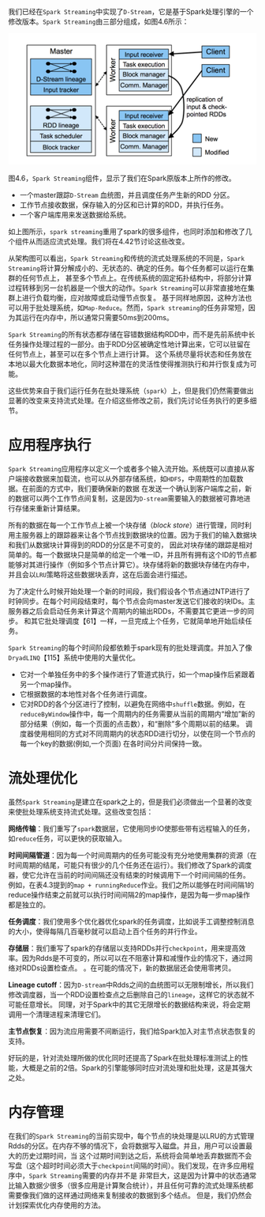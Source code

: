 我们已经在`Spark Streaming`中实现了`D-Stream`，它是基于Spark处理引擎的一个修改版本。`Spark Streaming`由三部分组成，如图4.6所示：

![4.6](../images/4.6.png "ComponentsofSparkStreaming")

图4.6，`Spark Streaming`组件，显示了我们在Spark原版本上所作的修改。

- 一个master跟踪`D-Stream` 血统图，并且调度任务产生新的RDD 分区。
- 工作节点接收数据，保存输入的分区和已计算的RDD，并执行任务。
- 一个客户端库用来发送数据给系统。

如上图所示，`spark streaming`重用了spark的很多组件，也同时添加和修改了几个组件从而适应流式处理。我们将在4.42节讨论这些改变。

从架构图可以看出，`Spark Streaming`和传统的流式处理系统的不同是，`Spark Streaming`将计算分解成小的、无状态的、确定的任务。每个任务都可以运行在集群的任何节点上，
甚至多个节点上。在传统系统的固定拓扑结构中，将部分计算过程转移到另一台机器是一个很大的动作。`Spark Streaming`可以非常直接地在集群上进行负载均衡，应对故障或启动慢节点恢复。
基于同样地原因，这种方法也可以用于批处理系统，如`Map-Reduce`。然而，`Spark streaming`的任务非常短，因为其运行在内存中，所以通常只需要50ms到200ms。

`Spark Streaming`的所有状态都存储在容错数据结构RDD中，而不是先前系统中长任务操作处理过程的一部分。由于RDD分区被确定性地计算出来，它可以驻留在任何节点上，甚至可以在多个节点上进行计算。
这个系统尽量将状态和任务放在本地以最大化数据本地化，同时这种潜在的灵活性使得推测执行和并行恢复成为可能。

这些优势来自于我们运行任务在批处理系统（`spark`）上，但是我们仍然需要做出显著的改变来支持流式处理。在介绍这些修改之前，我们先讨论任务执行的更多细节。

# 应用程序执行

`Spark Streaming`应用程序以定义一个或者多个输入流开始。系统既可以直接从客户端接收数据来加载流，也可以从外部存储系统，如`HDFS`，中周期性的加载数据。在前面的方式中，我们要确保新的数据
在发送一个确认到客户端库之前，新的数据可以两个工作节点间复制，这是因为`D-stream`需要输入的数据被可靠地进行存储来重新计算结果。

所有的数据在每一个工作节点上被一个块存储（*block store*）进行管理，同时利用主服务器上的跟踪器来让各个节点找到数据块的位置。因为于我们的输入数据块和我们从数据块计算得到的RDD的分区是不可变的，
因此对块存储的跟踪是相对简单的。每一个数据块只是简单的给定一个唯一ID，并且所有拥有这个ID的节点都能够对其进行操作（例如多个节点计算它）。块存储将新的数据块存储在内存中，并且会以`LRU`策略将这些数据块丢弃，这在后面会进行描述。

为了决定什么时候开始处理一个新的时间段，我们假设各个节点通过NTP进行了时钟同步。在每个时间段结束时，每个节点会向master发送它们接收的块IDs。主服务器之后会启动任务来计算这个周期内的输出RDDs，不需要其它更进一步的同步。
和其它批处理调度【61】一样，一旦完成上个任务，它就简单地开始后续任务。

`Spark Streaming`的每个时间阶段都依赖于spark现有的批处理调度。并加入了像`DryadLINQ`【115】系统中使用的大量优化。

- 它对一个单独任务中的多个操作进行了管道式执行，如一个map操作后紧跟着另一个map操作。
- 它根据数据的本地性对各个任务进行调度。
- 它对RDD的各个分区进行了控制，以避免在网络中`shuffle`数据。例如，在`reduceByWindow`操作中，每一个周期内的任务需要从当前的周期内“增加”新的部分结果（例如，每一个页面的点击数），和“删除”多个周期以前的结果。
调度器使用相同的方式对不同周期内的状态RDD进行切分，以使在同一个节点的每一个key的数据(例如,一个页面) 在各时间分片间保持一致。

# 流处理优化

虽然`Spark Streaming`是建立在spark之上的，但是我们必须做出一个显著的改变来使批处理系统支持流式处理。这些改变包括：

**网络传输**：我们重写了`spark`数据层，它使用同步IO使那些带有远程输入的任务，如`reduce`任务，可以更快的获取输入。

**时间间隔管道**：因为每一个时间周期内的任务可能没有充分地使用集群的资源（在时间周期的结尾，可能只有很少的几个任务还在运行）。我们修改了Spark的调度器，使它允许在当前的时间间隔还没有结束的时候调用下一个时间间隔的任务。
例如，在表4.3提到的`map + runningReduce`作业。我们之所以能够在时间间隔1的reduce操作结束之前就可以执行时间间隔2的map操作，是因为每一步map操作都是独立的。

**任务调度**：我们使用多个优化器优化spark的任务调度，比如说手工调整控制消息的大小，使得每隔几百毫秒就可以启动上百个任务的并行作业。

**存储层**：我们重写了spark的存储层以支持RDDs并行`checkpoint`，用来提高效率。因为Rdds是不可变的，所以可以在不阻塞计算和减慢作业的情况下，通过网络对RDDs设置检查点。
。在可能的情况下，新的数据层还会使用零拷贝。

**Lineage cutoff**：因为`D-stream`中Rdds之间的血统图可以无限制增长，所以我们修改调度器，当一个RDD设置检查点之后删除自己的`lineage`，这样它的状态就不可能任意增长。
同理，对于Spark中的其它无限增长的数据结构来说，将会定期调用一个清理进程来清理它们。

**主节点恢复**：因为流应用需要不间断运行，我们给Spark加入对主节点状态恢复的支持。

好玩的是，针对流处理所做的优化同时还提高了Spark在批处理标准测试上的性能，大概是之前的2倍。Spark的引擎能够同时应对流处理和批处理，这是其强大之处。

# 内存管理

在我们的`Spark Streaming`的当前实现中，每个节点的块处理是以LRU的方式管理Rdds的分区。在内存不够的情况下，会将数据写入磁盘。并且，用户可以设置最大的历史过期时间，当
这个过期时间到达之后，系统将会简单地丢弃数据而不会写盘（这个超时时间必须大于`checkpoint`间隔的时间）。我们发现，在许多应用程序中，`Spark Streaming`需要的内存并不是
非常巨大，这是因为计算中的状态通常比输入数据少很多（很多应用是计算聚合统计），并且任何可靠的流式处理系统都需要像我们做的这样通过网络来复制接收的数据到多个结点。
但是，我们仍然会计划探索优化内存使用的方法。
